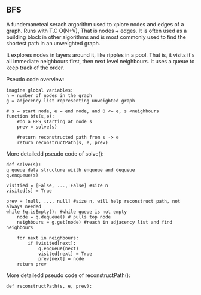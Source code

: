 ## BFS ##

A fundemaneteal serach argorithm used to xplore nodes and edges of a graph.
Runs with T.C O(N+V), That is nodes + edges. 
It is often used as a building block in other algorithms and is 
most commonly used to find the shortest path in an unweighted graph.

It explores nodes in layers around it, like ripples in a pool. 
That is, it visits it's all immediate neighbours first, then next level 
neighbours. It uses a queue to keep track of the order. 


Pseudo code overview:
```
imagine global variables:
n = number of nodes in the graph
g = adjecency list representing unweighted graph

# s = start node, e = end node, and 0 <= e, s <neighbours
function bfs(s,e):
	#do a BFS starting at node s
	prev = solve(s)

	#return reconstructed path from s -> e
	return reconstructPath(s, e, prev)
```

More detailedd pseudo code of solve():
```
def solve(s):
q queue data structure wiith enqueue and dequeue
q.enqueue(s)

visitied = [False, ..., False] #size n
visited[s] = True

prev = [null, ..., null] #size n, will help reconstruct path, not always needed
while !q.isEmpty(): #while queue is not empty
	node = q.dequeue() # pulls top node
	neighbours = g.get(node) #reach in adjacency list and find neighbours

	for next in neighbours:
		if !visited[next]:
			q.enqueue(next)
			visited[next] = True
			prev[next] = node
	return prev
```
More detailedd pseudo code of reconstructPath():
```
def reconstructPath(s, e, prev):